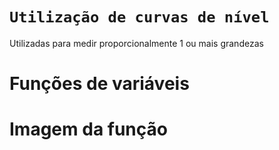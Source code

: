 # ``` Utilização de curvas de nível ```

Utilizadas para medir proporcionalmente 1 ou mais grandezas

# Funções de variáveis

# Imagem da função

